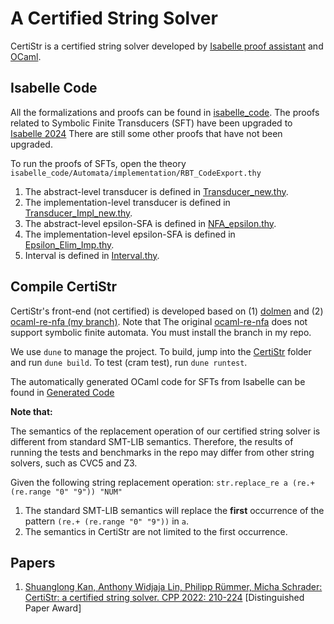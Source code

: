 # A Certified String Solver

CertiStr is a certified string solver developed by [Isabelle proof assistant](https://isabelle.in.tum.de/) and [OCaml](https://ocaml.org/).

## Isabelle Code

All the formalizations and proofs can be found in [isabelle_code](isabelle_code).
The proofs related to Symbolic Finite Transducers (SFT) have been upgraded to [Isabelle 2024](https://isabelle.in.tum.de/)
There are still some other proofs that have not been upgraded.

To run the proofs of SFTs, open the theory `isabelle_code/Automata/implementation/RBT_CodeExport.thy`

1. The abstract-level transducer is defined in [Transducer_new.thy](isabelle_code/Automata/Transducer_new.thy).
2. The implementation-level transducer is defined in [Transducer_Impl_new.thy](isabelle_code/Automata/implementation/Transducer_Impl_new.thy).
3. The abstract-level epsilon-SFA is defined in [NFA_epsilon.thy](isabelle_code/Automata/NFA_epsilon.thy).
4. The implementation-level epsilon-SFA is defined in [Epsilon_Elim_Imp.thy](isabelle_code/Automata/implementation/Epsilon_Elim_Imp.thy).
5. Interval is defined in [Interval.thy](isabelle_code/Automata/implementation/Interval.thy).


## Compile CertiStr

CertiStr's front-end (not certified) is developed based on (1) [dolmen](https://github.com/Gbury/dolmen) and (2)
[ocaml-re-nfa (my branch)](https://github.com/ShlKan/ocaml-re-nfa).
Note that The original [ocaml-re-nfa](https://github.com/yallop/ocaml-re-nfa) does not support symbolic finite automata.
You must install the branch in my repo.

We use `dune` to manage the project. To build, jump into the [CertiStr](CertiStr) folder and run `dune build`. 
To test (cram test), run `dune runtest`.

The automatically generated OCaml code for SFTs from Isabelle can be found in [Generated Code](CertiStr/lib/automata/Automata_lib.ml)


**Note that:**

The semantics of the replacement operation of our certified string solver is different from standard SMT-LIB semantics.
Therefore, the results of running the tests and benchmarks in the repo may differ from other string solvers, such as CVC5 and Z3.

Given the following string replacement operation:
`str.replace_re a (re.+ (re.range "0" "9")) "NUM"` 
1. The standard SMT-LIB semantics will replace the **first** occurrence of the pattern `(re.+ (re.range "0" "9"))` in `a`.
2. The semantics in CertiStr are not limited to the first occurrence. 

## Papers
1. [Shuanglong Kan, Anthony Widjaja Lin, Philipp Rümmer, Micha Schrader:
CertiStr: a certified string solver. CPP 2022: 210-224](https://arxiv.org/abs/2112.06039) [Distinguished Paper Award]
